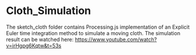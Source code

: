 # Cloth_Simulation

The sketch_cloth folder contains Processing.js implementation of an Explicit Euler time integration method to simulate a moving cloth.
The simulation result can be watched here: https://www.youtube.com/watch?v=irHgpg6Kqtw&t=53s
